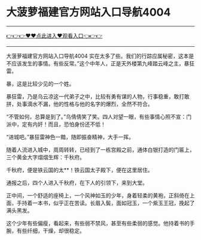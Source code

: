 # 大菠萝福建官方网站入口导航4004

<hr/> <a href="https://github.com/nemmp/jaok/issues/2">👉👉👉♥♥点此进入♥观看入口👈👉👉</a><hr/>

大菠萝福建官方网站入口导航4004
实在太多了些。我们的行踪应属秘密，这本是不应该发生的事情。有些反常。”这个中年人，正是天外楼第九峰踏云峰之主，暴狂雷。

暴，这是比较少见的一个姓。

暴狂雷，乃是乌云凉这一代弟子之中，比较有勇有谋的人物，行事稳重，敢打敢拼，处事滴水不漏，他的性格与他的名字的爆烈，全然不符合。

“不管如何，总算是到了。”乌倩倩笑了笑。四人对望一眼，有些事情心照不宣：门派中，定有内奸！而且，恐怕身份还不低！

“进城吧。”暴狂雷神色一黯，随即振奋精神，大手一挥。

随着人流进入城中，周周转转，已经到了一栋宫殿之前，通体白银打造的门匾上，三个黄金大字熠熠生辉：千秋府。

千秋府，便是铁云国的太**！铁云国太子殿下，便在这里居住。

通报之后，四个人进入千秋府，在下人的引领下，来到大堂。

正中间，一个舒适的座椅上，一个风神如玉的少年，身着轻柔的黄袍，正斜倚在上面，手持着一本书，似乎正在苦读。长眉入鬓，面如冠玉，一个紫玉王冠，挽起了满头黑发。

这个少年有些偏瘦，看起来，有些弱不禁风，甚至有些柔弱的感觉。他持着书的手腕，有些纤细，干燥，却很稳定。
